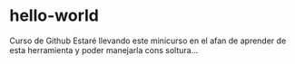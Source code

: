 # hello-world
Curso de Github
Estaré llevando este minicurso en el afan de aprender de esta herramienta y poder manejarla cons soltura...
